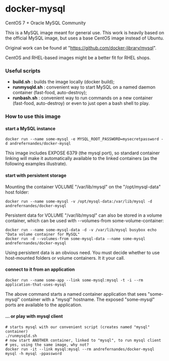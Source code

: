 docker-mysql
============

CentOS 7 + Oracle MySQL Community

This is a MySQL image meant for general use. This work
is heavily based on the official MySQL image, but uses
a base CentOS image instead of Ubuntu.

Original work can be found at "https://github.com/docker-library/mysql".

CentOS and RHEL-based images might be a better fit
for RHEL shops.

### Useful scripts

* **build.sh** : builds the image locally (docker build);
* **runmysqld.sh** : convenient way to start MySQL on a named
daemon container (fast-food, auto-destroy);
* **runbash.sh** : convenient way to run commands on a new
container (fast-food, auto-destroy) or even to just
open a bash shell to play.

### How to use this image

#### start a MySQL instance

    docker run --name some-mysql -e MYSQL_ROOT_PASSWORD=mysecretpassword -d andrefernandes/docker-mysql

This image includes EXPOSE 6379 (the mysql port), so standard container 
linking will make it automatically available to the linked containers 
(as the following examples illustrate).

#### start with persistent storage

Mounting the container VOLUME "/var/lib/mysql" on the "/opt/mysql-data" host folder:

    docker run --name some-mysql -v /opt/mysql-data:/var/lib/mysql -d andrefernandes/docker-mysql

Persistent data for VOLUME "/var/lib/mysql" can also be stored in a volume container,
which can be used with --volumes-from some-volume-container:

    docker run --name some-mysql-data -d -v /var/lib/mysql busybox echo "Data volume container for MySQL"
    docker run -d --volumes-from some-mysql-data --name some-mysql andrefernandes/docker-mysql

Using persistent data is an obvious need. You must decide whether to use host-mounted 
folders or volume containers. It it your call.

#### connect to it from an application

    docker run --name some-app --link some-mysql:mysql -t -i --rm application-that-uses-mysql

The above command starts a named container application that sees "some-mysql" container
with a "mysql" hostname. The exposed "some-mysql" ports are available to the application.

#### … or play with mysql client

    # starts mysql with our convenient script (creates named "mysql" container)
    ./runmysqld.sh
    # now start ANOTHER container, linked to "mysql", to run mysql client
    # yes, using the same image, why not?
    docker run -it --link mysql:mysql --rm andrefernandes/docker-mysql mysql -h mysql -ppassword

